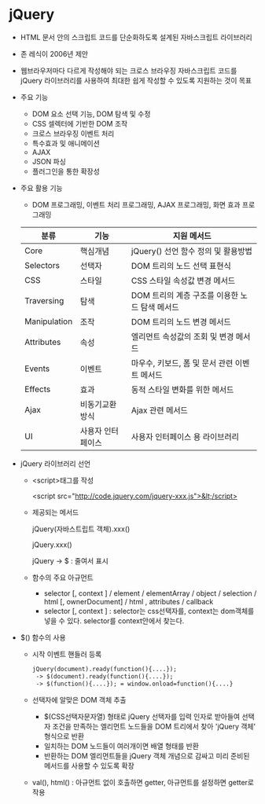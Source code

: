 # jQuery

- HTML 문서 안의 스크립트 코드를 단순화하도록 설계된 자바스크립트 라이브러리
- 존 레식이 2006년 제안
- 웹브라우저마다 다르게 작성해야 되는 크로스 브라우징 자바스크립트 코드를 jQuery 라이브러리를 사용하여 최대한 쉽게 작성할 수 있도록 지원하는 것이 목표
- 주요 기능
  - DOM 요소 선택 기능, DOM 탐색 및 수정
  - CSS 셀렉터에 기반한 DOM 조작
  - 크로스 브라우징 이벤트 처리
  - 특수효과 및 애니메이션
  - AJAX
  - JSON 파싱
  - 플러그인을 통한 확장성

- 주요 활용 기능

  - DOM 프로그래밍, 이벤트 처리 프로그래밍, AJAX 프로그래밍, 화면 효과 프로그래밍

  | 분류         | 기능              | 지원 메서드                                    |
  | ------------ | ----------------- | ---------------------------------------------- |
  | Core         | 핵심개념          | jQuery() 선언 함수 정의 및 활용방법            |
  | Selectors    | 선택자            | DOM 트리의 노드 선택 표현식                    |
  | CSS          | 스타일            | CSS 스타일 속성값 변경 메서드                  |
  | Traversing   | 탐색              | DOM 트리의 계층 구조를 이용한 노드 탐색 메서드 |
  | Manipulation | 조작              | DOM 트리의 노드 변경 메서드                    |
  | Attributes   | 속성              | 엘리먼트 속성값의 조회 및 변경 메서드          |
  | Events       | 이벤트            | 마우수, 키보드, 폼 및 문서 관련 이벤트 메서드  |
  | Effects      | 효과              | 동적 스타일 변화를 위한 메서드                 |
  | Ajax         | 비동기교환방식    | Ajax 관련 메서드                               |
  | UI           | 사용자 인터페이스 | 사용자 인터페이스 용 라이브러리                |

- jQuery 라이브러리 선언

  - &lt;script>태그를 작성

    &lt;script src="http://code.jquery.com/jquery-xxx.js">&lt;/script>

  - 제공되는 메서드

    jQuery(자바스트립트 객체).xxx()

    jQuery.xxx()

    jQuery -> $ : 줄여서 표시

  - 함수의 주요 아규먼트

    - selector [, context ] / element / elementArray / object / selection / html [, ownerDocument] / html , attributes / callback
    - selector [, context ] : selector는 css선택자를, context는 dom객체를 넣을 수 있다. selector를 context안에서 찾는다.

- $() 함수의 사용

  - 시작 이벤트 핸들러 등록

    ```html
    jQuery(document).ready(function(){....});
     -> $(document).ready(function(){....});
     -> $(function(){....}); = window.onload=function(){....}
    ```

  - 선택자에 알맞은 DOM 객체 추출

    - $(CSS선택자문자열) 형태로 jQuery 선택자를 입력 인자로 받아들여 선택자 조건을 만족하는 엘리먼트 노드들을 DOM 트리에서 찾아 'jQuery 객체' 형식으로 반환
    - 일치하는 DOM 노드들이  여러개이면 배열 형태를 반환
    - 반환하는 DOM 엘리먼트들을 jQuery 객체 개념으로 감싸고 미리 준비된 메서드를 사용할 수 있도록 확장

  - val(), html() : 아규먼트 없이 호출하면 getter, 아규먼트를 설정하면 getter로 작용